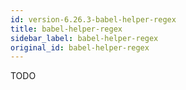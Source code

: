 ```yaml
---
id: version-6.26.3-babel-helper-regex
title: babel-helper-regex
sidebar_label: babel-helper-regex
original_id: babel-helper-regex
---
```


TODO


